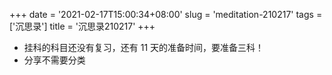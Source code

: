 +++
date = '2021-02-17T15:00:34+08:00'
slug = 'meditation-210217'
tags = ['沉思录']
title = '沉思录210217'
+++

- 挂科的科目还没有复习，还有 11 天的准备时间，要准备三科！
- 分享不需要分类
